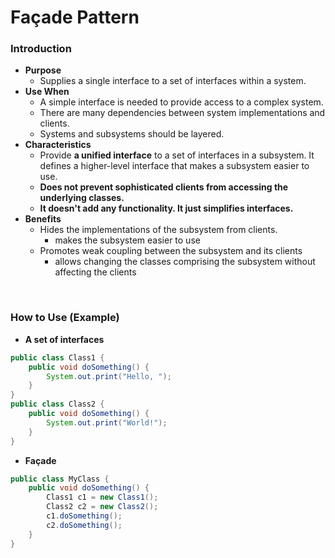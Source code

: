 # Façade Pattern

### Introduction
- **Purpose**
  - Supplies a single interface to a set of interfaces within a system.
- **Use When**
  - A simple interface is needed to provide access to a complex system.
  - There are many dependencies between system implementations and clients.
  - Systems and subsystems should be layered.
- **Characteristics**
  - Provide **a unified interface** to a set of interfaces in a subsystem. It defines a higher-level interface that makes a subsystem easier to use.
  - **Does not prevent sophisticated clients from accessing the underlying classes.**
  - **It doesn't add any functionality. It just simplifies interfaces.**
- **Benefits**
  - Hides the implementations of the subsystem from clients.
    - makes the subsystem easier to use
  - Promotes weak coupling between the subsystem and its clients
    - allows changing the classes comprising the subsystem without affecting the clients

<br>

### How to Use (Example)
- **A set of interfaces**
```java
public class Class1 {
    public void doSomething() {
        System.out.print("Hello, ");
    }
}
public class Class2 {
    public void doSomething() {
        System.out.print("World!");
    }
}

```

- **Façade**
```java
public class MyClass {
    public void doSomething() {
        Class1 c1 = new Class1();
        Class2 c2 = new Class2();
        c1.doSomething();
        c2.doSomething();
    }
}
```
